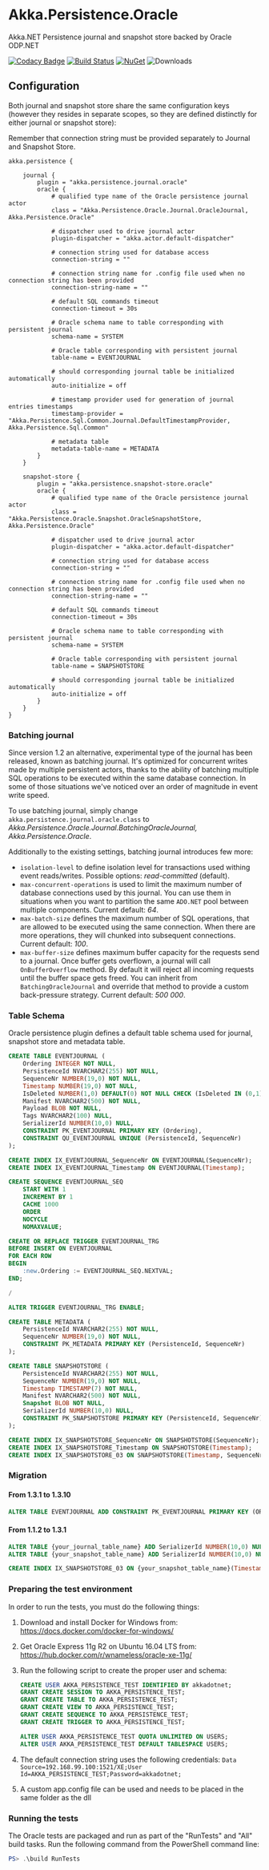 # Akka.Persistence.Oracle

Akka.NET Persistence journal and snapshot store backed by Oracle ODP.NET

[![Codacy Badge](https://api.codacy.com/project/badge/Grade/d9fa5125e8284a4d8a6b9e04b355fd1f)](https://app.codacy.com/app/ismaelhamed/akka.persistence.oracle?utm_source=github.com&utm_medium=referral&utm_content=ismaelhamed/akka.persistence.oracle&utm_campaign=Badge_Grade_Dashboard)
[![Build Status](https://dev.azure.com/ismaelhamed/akka.persistence.oracle/_apis/build/status/akka.persistence.oracle-CI)](https://dev.azure.com/ismaelhamed/akka.persistence.oracle/_build/latest?definitionId=9)
[![NuGet](https://img.shields.io/nuget/v/Akka.Persistence.Oracle.svg)](https://www.nuget.org/packages/Akka.Persistence.Oracle/)
![Downloads](https://img.shields.io/nuget/dt/Akka.Persistence.Oracle.svg)

## Configuration

Both journal and snapshot store share the same configuration keys (however they resides in separate scopes, so they are defined distinctly for either journal or snapshot store):

Remember that connection string must be provided separately to Journal and Snapshot Store.

```hocon
akka.persistence {

    journal {
        plugin = "akka.persistence.journal.oracle"
        oracle {
            # qualified type name of the Oracle persistence journal actor
            class = "Akka.Persistence.Oracle.Journal.OracleJournal, Akka.Persistence.Oracle"

            # dispatcher used to drive journal actor
            plugin-dispatcher = "akka.actor.default-dispatcher"

            # connection string used for database access
            connection-string = ""

            # connection string name for .config file used when no connection string has been provided
            connection-string-name = ""

            # default SQL commands timeout
            connection-timeout = 30s

            # Oracle schema name to table corresponding with persistent journal
            schema-name = SYSTEM

            # Oracle table corresponding with persistent journal
            table-name = EVENTJOURNAL

            # should corresponding journal table be initialized automatically
            auto-initialize = off

            # timestamp provider used for generation of journal entries timestamps
            timestamp-provider = "Akka.Persistence.Sql.Common.Journal.DefaultTimestampProvider, Akka.Persistence.Sql.Common"

            # metadata table
            metadata-table-name = METADATA
        }
    }

    snapshot-store {
        plugin = "akka.persistence.snapshot-store.oracle"
        oracle {
            # qualified type name of the Oracle persistence journal actor
            class = "Akka.Persistence.Oracle.Snapshot.OracleSnapshotStore, Akka.Persistence.Oracle"

            # dispatcher used to drive journal actor
            plugin-dispatcher = "akka.actor.default-dispatcher"

            # connection string used for database access
            connection-string = ""

            # connection string name for .config file used when no connection string has been provided
            connection-string-name = ""

            # default SQL commands timeout
            connection-timeout = 30s

            # Oracle schema name to table corresponding with persistent journal
            schema-name = SYSTEM

            # Oracle table corresponding with persistent journal
            table-name = SNAPSHOTSTORE

            # should corresponding journal table be initialized automatically
            auto-initialize = off
        }
    }
}
```

### Batching journal

Since version 1.2 an alternative, experimental type of the journal has been released, known as batching journal. It's optimized for concurrent writes made by multiple persistent actors, thanks to the ability of batching multiple SQL operations to be executed within the same database connection. In some of those situations we've noticed over an order of magnitude in event write speed.

To use batching journal, simply change `akka.persistence.journal.oracle.class` to *Akka.Persistence.Oracle.Journal.BatchingOracleJournal, Akka.Persistence.Oracle*.

Additionally to the existing settings, batching journal introduces few more:

- `isolation-level` to define isolation level for transactions used withing event reads/writes. Possible options: *read-committed* (default).
- `max-concurrent-operations` is used to limit the maximum number of database connections used by this journal. You can use them in situations when you want to partition the same `ADO.NET` pool between multiple components. Current default: *64*.
- `max-batch-size` defines the maximum number of SQL operations, that are allowed to be executed using the same connection. When there are more operations, they will chunked into subsequent connections. Current default: *100*.
- `max-buffer-size` defines maximum buffer capacity for the requests send to a journal. Once buffer gets overflown, a journal will call `OnBufferOverflow` method. By default it will reject all incoming requests until the buffer space gets freed. You can inherit from `BatchingOracleJournal` and override that method to provide a custom back-pressure strategy. Current default: *500 000*.

### Table Schema

Oracle persistence plugin defines a default table schema used for journal, snapshot store and metadata table.

```sql
CREATE TABLE EVENTJOURNAL (
    Ordering INTEGER NOT NULL,
    PersistenceId NVARCHAR2(255) NOT NULL,
    SequenceNr NUMBER(19,0) NOT NULL,
    Timestamp NUMBER(19,0) NOT NULL,
    IsDeleted NUMBER(1,0) DEFAULT(0) NOT NULL CHECK (IsDeleted IN (0,1)),
    Manifest NVARCHAR2(500) NOT NULL,
    Payload BLOB NOT NULL,
    Tags NVARCHAR2(100) NULL,
    SerializerId NUMBER(10,0) NULL,
    CONSTRAINT PK_EVENTJOURNAL PRIMARY KEY (Ordering),
    CONSTRAINT QU_EVENTJOURNAL UNIQUE (PersistenceId, SequenceNr)
);

CREATE INDEX IX_EVENTJOURNAL_SequenceNr ON EVENTJOURNAL(SequenceNr);
CREATE INDEX IX_EVENTJOURNAL_Timestamp ON EVENTJOURNAL(Timestamp);

CREATE SEQUENCE EVENTJOURNAL_SEQ
    START WITH 1
    INCREMENT BY 1
    CACHE 1000
    ORDER
    NOCYCLE
    NOMAXVALUE;

CREATE OR REPLACE TRIGGER EVENTJOURNAL_TRG
BEFORE INSERT ON EVENTJOURNAL
FOR EACH ROW
BEGIN
    :new.Ordering := EVENTJOURNAL_SEQ.NEXTVAL;
END;

/

ALTER TRIGGER EVENTJOURNAL_TRG ENABLE;

CREATE TABLE METADATA (
    PersistenceId NVARCHAR2(255) NOT NULL,
    SequenceNr NUMBER(19,0) NOT NULL,
    CONSTRAINT PK_METADATA PRIMARY KEY (PersistenceId, SequenceNr)
);

CREATE TABLE SNAPSHOTSTORE (
    PersistenceId NVARCHAR2(255) NOT NULL,
    SequenceNr NUMBER(19,0) NOT NULL,
    Timestamp TIMESTAMP(7) NOT NULL,
    Manifest NVARCHAR2(500) NOT NULL,
    Snapshot BLOB NOT NULL,
    SerializerId NUMBER(10,0) NULL,
    CONSTRAINT PK_SNAPSHOTSTORE PRIMARY KEY (PersistenceId, SequenceNr)
);

CREATE INDEX IX_SNAPSHOTSTORE_SequenceNr ON SNAPSHOTSTORE(SequenceNr);
CREATE INDEX IX_SNAPSHOTSTORE_Timestamp ON SNAPSHOTSTORE(Timestamp);
CREATE INDEX IX_SNAPSHOTSTORE_03 ON SNAPSHOTSTORE(Timestamp, SequenceNr DESC, PersistenceId);
```

### Migration

#### From 1.3.1 to 1.3.10

```sql
ALTER TABLE EVENTJOURNAL ADD CONSTRAINT PK_EVENTJOURNAL PRIMARY KEY (ORDERING);
```

#### From 1.1.2 to 1.3.1

```sql
ALTER TABLE {your_journal_table_name} ADD SerializerId NUMBER(10,0) NULL;
ALTER TABLE {your_snapshot_table_name} ADD SerializerId NUMBER(10,0) NULL;

CREATE INDEX IX_SNAPSHOTSTORE_03 ON {your_snapshot_table_name}(Timestamp, SequenceNr DESC, PersistenceId);
```

### Preparing the test environment

In order to run the tests, you must do the following things:

1. Download and install Docker for Windows from: <https://docs.docker.com/docker-for-windows/>
2. Get Oracle Express 11g R2 on Ubuntu 16.04 LTS from: <https://hub.docker.com/r/wnameless/oracle-xe-11g/>
3. Run the following script to create the proper user and schema:

    ```sql
    CREATE USER AKKA_PERSISTENCE_TEST IDENTIFIED BY akkadotnet;
    GRANT CREATE SESSION TO AKKA_PERSISTENCE_TEST;
    GRANT CREATE TABLE TO AKKA_PERSISTENCE_TEST;
    GRANT CREATE VIEW TO AKKA_PERSISTENCE_TEST;
    GRANT CREATE SEQUENCE TO AKKA_PERSISTENCE_TEST;
    GRANT CREATE TRIGGER TO AKKA_PERSISTENCE_TEST;

    ALTER USER AKKA_PERSISTENCE_TEST QUOTA UNLIMITED ON USERS;
    ALTER USER AKKA_PERSISTENCE_TEST DEFAULT TABLESPACE USERS;
    ```

4. The default connection string uses the following credentials: `Data Source=192.168.99.100:1521/XE;User Id=AKKA_PERSISTENCE_TEST;Password=akkadotnet;`
5. A custom app.config file can be used and needs to be placed in the same folder as the dll

### Running the tests

The Oracle tests are packaged and run as part of the "RunTests" and "All" build tasks. Run the following command from the PowerShell command line:

```powershell
PS> .\build RunTests
```